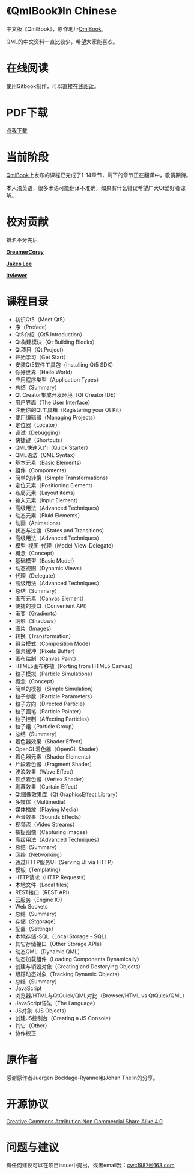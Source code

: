 # 《QmlBook》In Chinese

中文版《QmlBook》，原作地址[QmlBook](http://qmlbook.github.io/index.html)。

QML的中文资料一直比较少，希望大家能喜欢。

# 在线阅读

使用Gitbook制作，可以直接[在线阅读](http://cwc1987.gitbooks.io/qmlbook-in-chinese/content/)。

# PDF下载

[点我下载](https://www.gitbook.com/download/pdf/book/cwc1987/qmlbook-in-chinese)

# 当前阶段

[QmlBook](http://qmlbook.github.io/index.html)上发布的课程已完成了1-14章节，剩下的章节正在翻译中，敬请期待。

本人渣英语，很多术语可能翻译不准确，如果有什么错误希望广大Qt爱好者谅解。

# 校对贡献

排名不分先后

[**DreamerCorey**](https://github.com/DreamerCorey)

[**Jakes Lee**](https://github.com/jakeslee)

[**itviewer**](https://github.com/itviewer)


# 课程目录

* 初识Qt5（Meet Qt5）
 * 序（Preface)
 * Qt5介绍（Qt5 Introduction）
 * Qt构建模块（Qt Building Blocks）
 * Qt项目（Qt Project）
* 开始学习（Get Start）
 * 安装Qt5软件工具包（Installing Qt5 SDK）
 * 你好世界（Hello World）
 * 应用程序类型（Application Types）
 * 总结（Summary）
* Qt Creator集成开发环境（Qt Creator IDE）
 * 用户界面（The User Interface）
 * 注册你的Qt工具箱（Registering your Qt Kit）
 * 使用编辑器（Managing Projects）
 * 定位器（Locator）
 * 调试（Debugging）
 * 快捷键（Shortcuts）
* QML快速入门（Quick Starter）
 * QML语法（QML Syntax）
 * 基本元素（Basic Elements）
 * 组件（Compontents）
 * 简单的转换（Simple Transformations）
 * 定位元素（Positioning Element）
 * 布局元素（Layout items）
 * 输入元素（Input Element）
 * 高级用法（Advanced Techniques）
* 动态元素（Fluid Elements）
 * 动画（Animations)
 * 状态与过渡（States and Transitions）
 * 高级用法（Advanced Techniques）
* 模型-视图-代理（Model-View-Delegate）
 * 概念（Concept）
 * 基础模型（Basic Model）
 * 动态视图（Dynamic Views）
 * 代理（Delegate）
 * 高级用法（Advanced Techniques）
 * 总结（Summary）
* 画布元素（Canvas Element）
 * 便捷的接口（Convenient API）
 * 渐变（Gradients）
 * 阴影（Shadows）
 * 图片（Images）
 * 转换（Transformation）
 * 组合模式（Composition Mode）
 * 像素缓冲（Pixels Buffer）
 * 画布绘制（Canvas Paint）
 * HTML5画布移植（Porting from HTML5 Canvas）
* 粒子模拟（Particle Simulations）
 * 概念（Concept）
 * 简单的模拟（Simple Simulation）
 * 粒子参数（Particle Parameters）
 * 粒子方向（Directed Particle）
 * 粒子画笔（Particle Painter）
 * 粒子控制（Affecting Particles）
 * 粒子组（Particle Group）
 * 总结（Summary）
* 着色器效果（Shader Effect）
 * OpenGL着色器（OpenGL Shader）
 * 着色器元素（Shader Elements）
 * 片段着色器（Fragment Shader）
 * 波浪效果（Wave Effect）
 * 顶点着色器（Vertex Shader）
 * 剧幕效果（Curtain Effect）
 * Qt图像效果库（Qt GraphicsEffect Library）
* 多媒体（Multimedia）
 * 媒体播放（Playing Media）
 * 声音效果（Sounds Effects）
 * 视频流（Video Streams）
 * 捕捉图像（Capturing Images）
 * 高级用法（Advanced Techniques）
 * 总结（Summary）
* 网络（Networking）
 * 通过HTTP服务UI（Serving UI via HTTP）
 * 模板（Templating）
 * HTTP请求（HTTP Requests）
 * 本地文件（Local files）
 * REST接口（REST API）
 * 云服务（Engine IO）
 * Web Sockets
 * 总结（Summary）
* 存储（Stgorage）
 * 配置（Settings）
 * 本地存储-SQL（Local Storage - SQL）
 * 其它存储接口（Other Storage APIs）
* 动态QML（Dynamic QML）
 * 动态加载组件（Loading Components Dynamically）
 * 创建与销毁对象（Creating and Destorying Objects）
 * 跟踪动态对象（Tracking Dynamic Objects）
 * 总结（Summary）
* JavaScript
 * 浏览器/HTML与QtQuick/QML对比（Browser/HTML vs QtQuick/QML）
 * JavaScript语法（The Language）
 * JS对象（JS Objects）
 * 创建JS控制台（Creating a JS Console）
* 其它（Other）
 * 协作校正

# 原作者

感谢原作者Juergen Bocklage-Ryannel和Johan Thelin的分享。

# 开源协议

[Creative Commons Attribution Non Commercial Share Alike 4.0](http://creativecommons.org/licenses/by-nc/4.0)

# 问题与建议

有任何建议可以在项目issue中提出，或者email我：cwc1987@163.com

